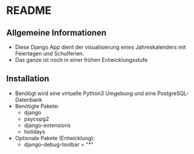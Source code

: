 # README

## Allgemeine Informationen

* Diese Django App dient der visualisierung eines Jahreskalenders mit Feiertagen und Schulferien.
* Das ganze ist noch in einer frühen Entwicklungsstufe

## Installation

* Benötigt wird eine virtuelle Python3 Umgebung und eine PostgreSQL-Datenbank
* Benötigte Pakete:
    * django
    * psycopg2
    * django-extensions
    * holidays
* Optionale Pakete (Entwicklung):
    * django-debug-toolbar = "*"

